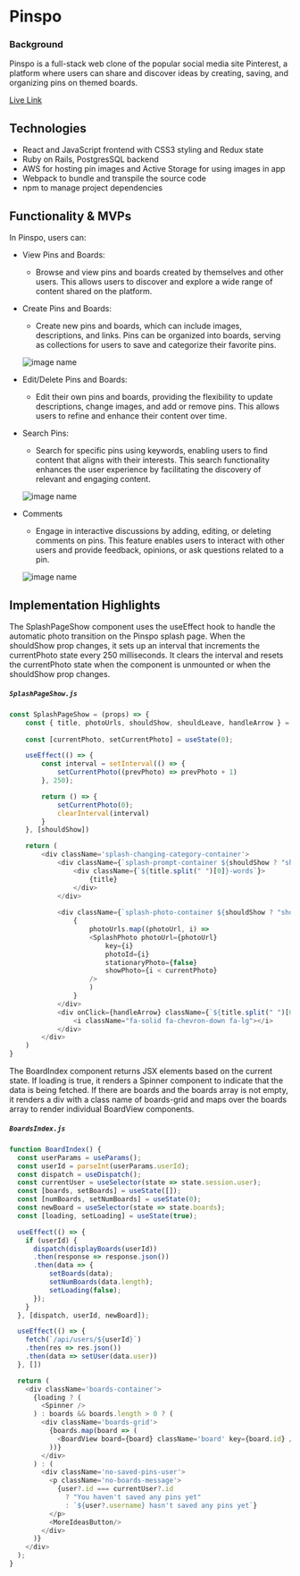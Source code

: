 # Pinspo
### Background
Pinspo is a full-stack web clone of the popular social media site Pinterest, a platform where users can share and discover ideas by creating, saving, and organizing pins on themed boards.

[Live Link](https://pinspo.onrender.com)

## Technologies
- React and JavaScript frontend with CSS3 styling and Redux state
- Ruby on Rails, PostgresSQL backend
- AWS for hosting pin images and Active Storage for using images in app
- Webpack to bundle and transpile the source code
- npm to manage project dependencies

## Functionality & MVPs
In Pinspo, users can:

- View Pins and Boards:
   - Browse and view pins and boards created by themselves and other users. This allows users to discover and explore a wide range of content shared on the platform.

- Create Pins and Boards:
   - Create new pins and boards, which can include images, descriptions, and links. Pins can be organized into boards, serving as collections for users to save and categorize their favorite pins.

   ![image name](https://media.giphy.com/media/v1.Y2lkPTc5MGI3NjExb2thNWd6YWlxYTIwam9oZnN0bWliNmYwaXZ5Zmp3bm0xN3IzaDFrcCZlcD12MV9pbnRlcm5hbF9naWZfYnlfaWQmY3Q9Zw/dVwrH4rXop8y7bCnRx/giphy.gif)

- Edit/Delete Pins and Boards:
   - Edit their own pins and boards, providing the flexibility to update descriptions, change images, and add or remove pins. This allows users to refine and enhance their content over time.

- Search Pins:
   - Search for specific pins using keywords, enabling users to find content that aligns with their interests. This search functionality enhances the user experience by facilitating the discovery of relevant and engaging content.

    ![image name](https://media.giphy.com/media/v1.Y2lkPTc5MGI3NjExeGVrN3BhajRzc2EzN3RwcjAwMnlsOWNidW5sdGdrbXJkczdtem1zMyZlcD12MV9pbnRlcm5hbF9naWZfYnlfaWQmY3Q9Zw/iKy3EN3kB6A5R0kU90/giphy.gif)
- Comments
   - Engage in interactive discussions by adding, editing, or deleting comments on pins. This feature enables users to interact with other users and provide feedback, opinions, or ask questions related to a pin.

   ![image name](https://media.giphy.com/media/v1.Y2lkPTc5MGI3NjExYjA5MTQyMnBnNTR0Z3I3Y2pydnl0Z2IxaTJwZW1jcjhleGs5Yjh5MCZlcD12MV9pbnRlcm5hbF9naWZfYnlfaWQmY3Q9Zw/WvRHG1vL4wffhndrMd/giphy.gif)

## Implementation Highlights

The SplashPageShow component uses the useEffect hook to handle the automatic photo transition on the Pinspo splash page. When the shouldShow prop changes, it sets up an interval that increments the currentPhoto state every 250 milliseconds. It clears the interval and resets the currentPhoto state when the component is unmounted or when the shouldShow prop changes.

<h5 a><strong><code>SplashPageShow.js</code></strong></h5>

```Javascript
const SplashPageShow = (props) => {
    const { title, photoUrls, shouldShow, shouldLeave, handleArrow } = props
    
    const [currentPhoto, setCurrentPhoto] = useState(0);

    useEffect(() => {
        const interval = setInterval(() => {
            setCurrentPhoto((prevPhoto) => prevPhoto + 1)
        }, 250);

        return () => {
            setCurrentPhoto(0);
            clearInterval(interval)
        }
    }, [shouldShow])

    return (
        <div className='splash-changing-category-container'>
            <div className={`splash-prompt-container ${shouldShow ? "show-page" : shouldLeave ? "leaving-page" : "hidden-page"}`}>
                <div className={`${title.split(" ")[0]}-words`}>
                    {title}
                </div>
            </div>
        
            <div className={`splash-photo-container ${shouldShow ? "show-page" : shouldLeave ? "leaving-page" : "hidden-page"}`}>
                {
                    photoUrls.map((photoUrl, i) =>
                    <SplashPhoto photoUrl={photoUrl}
                        key={i}
                        photoId={i}
                        stationaryPhoto={false}
                        showPhoto={i < currentPhoto}
                    />
                    )
                }
            </div>
            <div onClick={handleArrow} className={`${title.split(" ")[0]}-arrow first-page-arrow splash-arrow ${shouldShow ? "show-arrow" : "hidden-arrow"}`}>
                <i className="fa-solid fa-chevron-down fa-lg"></i>
            </div>
        </div>
    )
}

```

The BoardIndex component returns JSX elements based on the current state. If loading is true, it renders a Spinner component to indicate that the data is being fetched. If there are boards and the boards array is not empty, it renders a div with a class name of boards-grid and maps over the boards array to render individual BoardView components.

<h5 a><strong><code>BoardsIndex.js</code></strong></h5>

```Javascript
function BoardIndex() {
  const userParams = useParams();
  const userId = parseInt(userParams.userId);
  const dispatch = useDispatch();
  const currentUser = useSelector(state => state.session.user);
  const [boards, setBoards] = useState([]);
  const [numBoards, setNumBoards] = useState(0);
  const newBoard = useSelector(state => state.boards);
  const [loading, setLoading] = useState(true); 

  useEffect(() => {
    if (userId) {
      dispatch(displayBoards(userId))
      .then(response => response.json())
      .then(data => {
          setBoards(data);
          setNumBoards(data.length);
          setLoading(false);
      });
    }
  }, [dispatch, userId, newBoard]);

  useEffect(() => {
    fetch(`/api/users/${userId}`)
    .then(res => res.json())
    .then(data => setUser(data.user))
  }, [])

  return (
    <div className='boards-container'>
      {loading ? (
        <Spinner /> 
      ) : boards && boards.length > 0 ? (
        <div className='boards-grid'>
          {boards.map(board => (
            <BoardView board={board} className='board' key={board.id} />
          ))}
        </div>
      ) : (
        <div className='no-saved-pins-user'>
          <p className='no-boards-message'>
            {user?.id === currentUser?.id
              ? "You haven't saved any pins yet"
              : `${user?.username} hasn't saved any pins yet`}
          </p>
          <MoreIdeasButton/>
        </div>
      )}
    </div>
  );
}
```